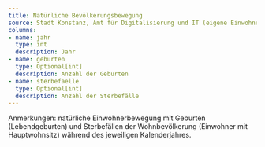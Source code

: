 ```yaml
---
title: Natürliche Bevölkerungsbewegung
source: Stadt Konstanz, Amt für Digitalisierung und IT (eigene Einwohnerfortschreibung)
columns:
- name: jahr
  type: int
  description: Jahr
- name: geburten
  type: Optional[int]
  description: Anzahl der Geburten
- name: sterbefaelle
  type: Optional[int]
  description: Anzahl der Sterbefälle
---
```

Anmerkungen: natürliche Einwohnerbewegung mit Geburten (Lebendgeburten) und Sterbefällen der Wohnbevölkerung (Einwohner mit Hauptwohnsitz) während des jeweiligen Kalenderjahres.
